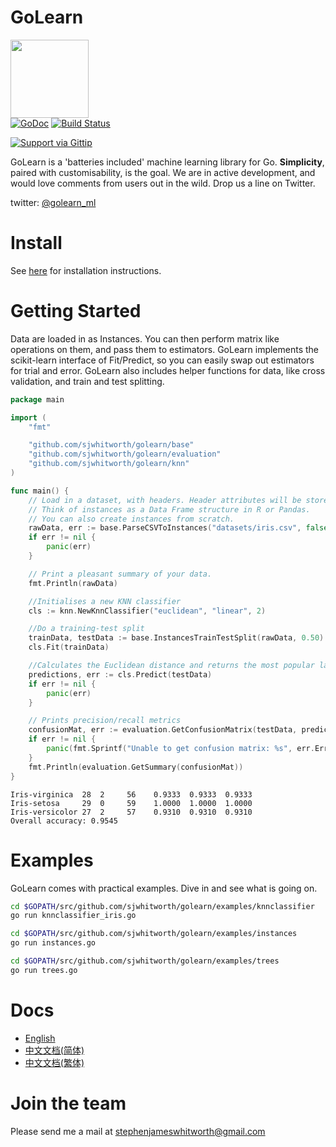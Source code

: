 GoLearn
=======

<img src="http://talks.golang.org/2013/advconc/gopherhat.jpg" width=125><br>
[![GoDoc](https://godoc.org/github.com/sjwhitworth/golearn?status.png)](https://godoc.org/github.com/sjwhitworth/golearn)
[![Build Status](https://travis-ci.com/frozenkp/golearn.svg?branch=master)](https://travis-ci.com/frozenkp/golearn)

[![Support via Gittip](https://rawgithub.com/twolfson/gittip-badge/0.2.0/dist/gittip.png)](https://www.gittip.com/sjwhitworth/)

GoLearn is a 'batteries included' machine learning library for Go. **Simplicity**, paired with customisability, is the goal.
We are in active development, and would love comments from users out in the wild. Drop us a line on Twitter.

twitter: [@golearn_ml](http://www.twitter.com/golearn_ml)

Install
=======

See [here](https://github.com/sjwhitworth/golearn/wiki/Installation) for installation instructions.

Getting Started
=======

Data are loaded in as Instances. You can then perform matrix like operations on them, and pass them to estimators.
GoLearn implements the scikit-learn interface of Fit/Predict, so you can easily swap out estimators for trial and error.
GoLearn also includes helper functions for data, like cross validation, and train and test splitting.

```go
package main

import (
	"fmt"

	"github.com/sjwhitworth/golearn/base"
	"github.com/sjwhitworth/golearn/evaluation"
	"github.com/sjwhitworth/golearn/knn"
)

func main() {
	// Load in a dataset, with headers. Header attributes will be stored.
	// Think of instances as a Data Frame structure in R or Pandas.
	// You can also create instances from scratch.
	rawData, err := base.ParseCSVToInstances("datasets/iris.csv", false)
	if err != nil {
		panic(err)
	}

	// Print a pleasant summary of your data.
	fmt.Println(rawData)

	//Initialises a new KNN classifier
	cls := knn.NewKnnClassifier("euclidean", "linear", 2)

	//Do a training-test split
	trainData, testData := base.InstancesTrainTestSplit(rawData, 0.50)
	cls.Fit(trainData)

	//Calculates the Euclidean distance and returns the most popular label
	predictions, err := cls.Predict(testData)
	if err != nil {
		panic(err)
	}

	// Prints precision/recall metrics
	confusionMat, err := evaluation.GetConfusionMatrix(testData, predictions)
	if err != nil {
		panic(fmt.Sprintf("Unable to get confusion matrix: %s", err.Error()))
	}
	fmt.Println(evaluation.GetSummary(confusionMat))
}
```

```
Iris-virginica	28	2	  56	0.9333	0.9333  0.9333
Iris-setosa	    29	0	  59	1.0000  1.0000	1.0000
Iris-versicolor	27	2	  57	0.9310	0.9310  0.9310
Overall accuracy: 0.9545
```

Examples
========

GoLearn comes with practical examples. Dive in and see what is going on.

```bash
cd $GOPATH/src/github.com/sjwhitworth/golearn/examples/knnclassifier
go run knnclassifier_iris.go
```
```bash
cd $GOPATH/src/github.com/sjwhitworth/golearn/examples/instances
go run instances.go
```
```bash
cd $GOPATH/src/github.com/sjwhitworth/golearn/examples/trees
go run trees.go
```

Docs
====

 * [English](https://github.com/sjwhitworth/golearn/wiki)
 * [中文文档(简体)](doc/zh_CN/Home.md)
 * [中文文档(繁体)](doc/zh_TW/Home.md)

Join the team
=============

Please send me a mail at stephenjameswhitworth@gmail.com
